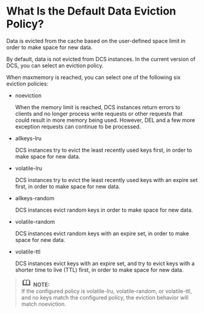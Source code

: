 # What Is the Default Data Eviction Policy?<a name="EN-US_TOPIC_0237964744"></a>

Data is evicted from the cache based on the user-defined space limit in order to make space for new data.

By default, data is not evicted from DCS instances. In the current version of DCS, you can select an eviction policy.

When maxmemory is reached, you can select one of the following six eviction policies:

-   noeviction

    When the memory limit is reached, DCS instances return errors to clients and no longer process write requests or other requests that could result in more memory being used. However, DEL and a few more exception requests can continue to be processed.

-   allkeys-lru

    DCS instances try to evict the least recently used keys first, in order to make space for new data.

-   volatile-lru

    DCS instances try to evict the least recently used keys with an expire set first, in order to make space for new data.

-   allkeys-random

    DCS instances evict random keys in order to make space for new data.

-   volatile-random

    DCS instances evict random keys with an expire set, in order to make space for new data.

-   volatile-ttl

    DCS instances evict keys with an expire set, and try to evict keys with a shorter time to live \(TTL\) first, in order to make space for new data.


>![](public_sys-resources/icon-note.gif) **NOTE:**   
>If the configured policy is volatile-lru, volatile-random, or volatile-ttl, and no keys match the configured policy, the eviction behavior will match noeviction.  

